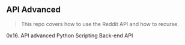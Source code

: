 ## API Advanced
> This repo covers how to use the Reddit API and how to recurse.

0x16. API advanced
Python
Scripting
Back-end
API
